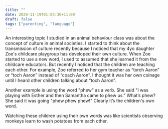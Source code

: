 ```yaml
---
title: ""
date: 2020-11-19T01:03:30+11:00
draft: false
tags: ["parenting", "language"]
---
```

An interesting topic I studied in an animal behaviour class was about the concept of culture in animal societies. I started to think about the transmission of culture recently because I noticed that my 4yo daughter Zoe's childcare playgroup has developed their own culture. When Zoe started to use a new word, I used to assumed that she learned it from the childcare educators. But recently I noticed that the children are teaching each other. For example, Zoe referred to her gym teacher as “torch Aaron” or “toch Aaron” instead of “coach Aaron”. I thought it was her own coinage until I heard other children talking about “toch Aaron”.

Another example is using the word "phew" as a verb. She said "I was playing with Esther and then Samantha came to phew us." What’s phew? She said it was going "phew phew phew!" Clearly it’s the children's own word. 

Watching these children using their own words was like scientists observing monkeys learn to wash potatoes from each other. 
